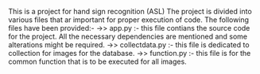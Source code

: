 This is a project for hand sign recognition (ASL)
The project is divided into various files that ar important for proper execution of code. The following files have been provided:-
->> app.py :- this file contians the source code for the project. All the necessary dependencies are mentioned and some alterations might be required.
->> collectdata.py :- this file is dedicated to collection for images for the database.
->> function.py :- this file is for the common function that is to be executed for all images.
